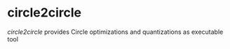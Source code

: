 # circle2circle

_circle2circle_ provides Circle optimizations and quantizations as executable tool
